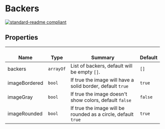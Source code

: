 # Backers
  [![standard-readme compliant](https://img.shields.io/badge/standard--readme-OK-green.svg?style=flat-square)](https://github.com/RichardLitt/standard-readme)
  

  ## Properties
  | </br>Name | </br>Type | </br>Summary | </br>Default | 
| ---- | ---- | ---- | ---- |
| backers | `arrayOf` | List of backers, default will be empty `[]`. | `[]` |
| imageBordered | `bool` | If true the image will have a solid border, default `true` | `true` |
| imageGray | `bool` | If true the image doesn't show colors, default `false` | `false` |
| imageRounded | `bool` | If true the image will be rounded as a circle, default `true` | `true` |